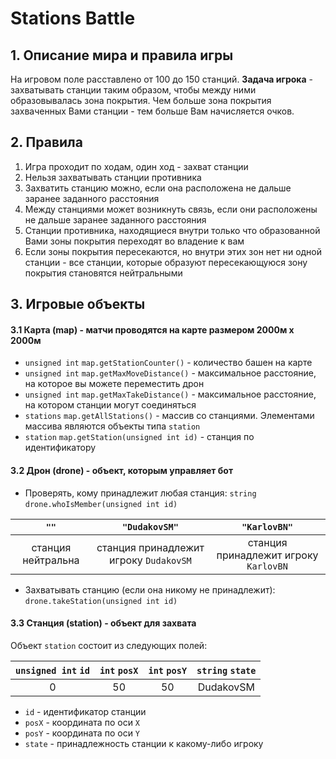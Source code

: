 # Stations Battle
## 1. Описание мира и правила игры
На игровом поле расставлено от 100 до 150 станций. **Задача игрока** - захватывать станции таким образом, чтобы между ними образовывалась зона покрытия. Чем больше зона покрытия захваченных Вами станции - тем больше Вам начисляется очков.
## 2. Правила
1. Игра проходит по ходам, один ход - захват станции
2. Нельзя захватывать станции противника
3. Захватить станцию можно, если она расположена не дальше заранее заданного расстояния
4. Между станциями может возникнуть связь, если они расположены не дальше заранее заданного расстояния
5. Станции противника, находящиеся внутри только что образованной Вами зоны покрытия переходят во владение к вам
6. Если зоны покрытия пересекаются, но внутри этих зон нет ни одной станции - все станции, которые образуют пересекающуюся зону покрытия становятся нейтральными
## 3. Игровые объекты
#### **3.1 Карта (map)** - матчи проводятся на карте размером 2000м x 2000м

- `unsigned int` `map.getStationCounter()` - количество башен на карте
- `unsigned int` `map.getMaxMoveDistance()` - максимальное расстояние, на которое вы можете переместить дрон
- `unsigned int` `map.getMaxTakeDistance()` - максимальное расстояние, на котором станции могут соединяться
- `stations` `map.getAllStations()` - массив со станциями. Элементами массива являются объекты типа `station`
- `station` `map.getStation(unsigned int id)` - станция по идентификатору

#### **3.2 Дрон (drone)** - объект, которым управляет бот
- Проверять, кому принадлежит любая станция:
    `string` `drone.whoIsMember(unsigned int id)` 
    
| `""`               | `"DudakovSM"`                          | `"KarlovBN"`                          |
| :----------------: | :------------------------------------: | :-----------------------------------: |
| станция нейтральна | станция принадлежит игроку `DudakovSM` | станция принадлежит игроку `KarlovBN` |

- Захватывать станцию (если она никому не принадлежит):
    `drone.takeStation(unsigned int id)`
#### **3.3 Станция (station)** - объект для захвата
Объект `station` состоит из следующих полей:

| `unsigned int` `id`    | `int` `posX`          | `int` `posY`         | `string` `state` |
| :--------------------: |:---------------------:| :-------------------:| :--------------: |
| 0                      | 50                    | 50                   | DudakovSM        |

- `id` - идентификатор станции
- `posX` - координата по оси `X`
- `posY` - координата по оси `Y`
- `state` - принадлежность станции к какому-либо игроку

